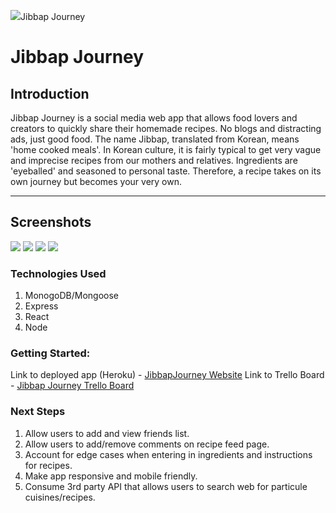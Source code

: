 <img src="/images/JJ_icon_white_01.png" />Jibbap Journey

# Jibbap Journey

## Introduction
Jibbap Journey is a social media web app that allows food lovers and creators to quickly share their homemade recipes. No blogs and distracting ads, just good food. The name Jibbap, translated from Korean, means 'home cooked meals'. In Korean culture, it is fairly typical to get very vague and imprecise recipes from our mothers and relatives. Ingredients are 'eyeballed' and seasoned to personal taste. Therefore, a recipe takes on its own journey but becomes your very own. 

---

## Screenshots
<img src="/images/signupPage.png" />
<img src="/images/feedPage.png" />
<img src="/images/formPage.png" />
<img src="/images/recipePage.png" />

### Technologies Used
1. MonogoDB/Mongoose
2. Express
3. React
4. Node

### Getting Started:

Link to deployed app (Heroku) - [JibbapJourney Website](https://jibbapjourney.herokuapp.com/)
Link to Trello Board - [Jibbap Journey Trello Board](https://trello.com/b/qkJRjDvo/jibbap-journey)


### Next Steps

1. Allow users to add and view friends list.
2. Allow users to add/remove comments on recipe feed page.
3. Account for edge cases when entering in ingredients and instructions for recipes.
4. Make app responsive and mobile friendly.
5. Consume 3rd party API that allows users to search web for particule cuisines/recipes.